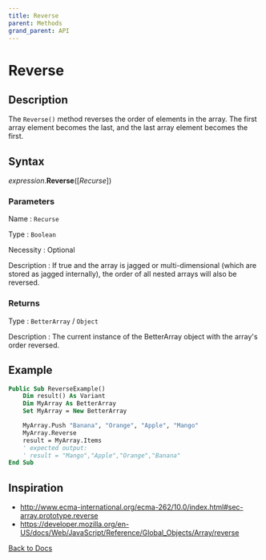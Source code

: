 ```yaml
---
title: Reverse
parent: Methods
grand_parent: API
---
```


# Reverse

## Description
The `Reverse()` method reverses the order of elements in the array. The first array element becomes the last, and the last array element becomes the first.

## Syntax

*expression*.**Reverse**([*Recurse*])

### Parameters

Name
: `Recurse`

Type
: `Boolean`

Necessity
: Optional

Description
: If true and the array is jagged or multi-dimensional (which are stored as jagged internally), the order of all nested arrays will also be reversed.

### Returns

Type
: `BetterArray` / `Object`

Description
: The current instance of the BetterArray object with the array's order reversed.

## Example

```vb
Public Sub ReverseExample()
    Dim result() As Variant
    Dim MyArray As BetterArray
    Set MyArray = New BetterArray

    MyArray.Push "Banana", "Orange", "Apple", "Mango"
    MyArray.Reverse
    result = MyArray.Items
    ' expected output:
    ' result = "Mango","Apple","Orange","Banana"
End Sub
```

## Inspiration
* <http://www.ecma-international.org/ecma-262/10.0/index.html#sec-array.prototype.reverse>
* <https://developer.mozilla.org/en-US/docs/Web/JavaScript/Reference/Global_Objects/Array/reverse>

[Back to Docs](https://senipah.github.io/VBA-Better-Array/)
